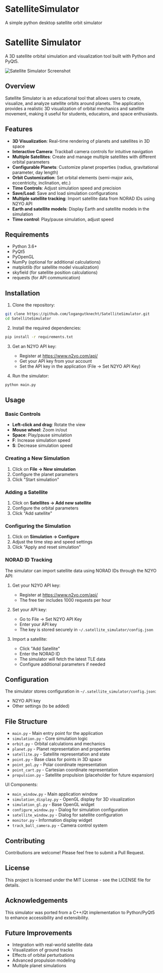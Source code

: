 # SatelliteSimulator
A simple python desktop satellite orbit simulator


# Satellite Simulator

A 3D satellite orbital simulation and visualization tool built with Python and PyQt5.

![Satellite Simulator Screenshot](screenshots/simulator.png)

## Overview

Satellite Simulator is an educational tool that allows users to create, visualize, and analyze satellite orbits around planets. The application provides a realistic 3D visualization of orbital mechanics and satellite movement, making it useful for students, educators, and space enthusiasts.

## Features

- **3D Visualization**: Real-time rendering of planets and satellites in 3D space
- **Interactive Camera**: Trackball camera controls for intuitive navigation
- **Multiple Satellites**: Create and manage multiple satellites with different orbital parameters
- **Configurable Planets**: Customize planet properties (radius, gravitational parameter, day length)
- **Orbit Customization**: Set orbital elements (semi-major axis, eccentricity, inclination, etc.)
- **Time Controls**: Adjust simulation speed and precision
- **Save/Load**: Save and load simulation configurations
- **Multiple satellite tracking**: Import satellite data from NORAD IDs using N2YO API
- **Earth and satellite models**: Display Earth and satellite models in the simulation
- **Time control**: Play/pause simulation, adjust speed

## Requirements

- Python 3.6+
- PyQt5
- PyOpenGL
- NumPy (optional for additional calculations)
- matplotlib (for satellite model visualization)
- skyfield (for satellite position calculations)
- requests (for API communication)

## Installation

1. Clone the repository:
```bash
git clone https://github.com/logangutknecht/SatelliteSimulator.git
cd SatelliteSimulator
```

2. Install the required dependencies:
```bash
pip install -r requirements.txt
```

3. Get an N2YO API key:
   - Register at https://www.n2yo.com/api/
   - Get your API key from your account
   - Set the API key in the application (File -> Set N2YO API Key)

4. Run the simulator:
```bash
python main.py
```

## Usage

### Basic Controls

- **Left-click and drag**: Rotate the view
- **Mouse wheel**: Zoom in/out
- **Space**: Play/pause simulation
- **F**: Increase simulation speed
- **S**: Decrease simulation speed

### Creating a New Simulation

1. Click on **File → New simulation**
2. Configure the planet parameters
3. Click "Start simulation"

### Adding a Satellite

1. Click on **Satellites → Add new satellite**
2. Configure the orbital parameters
3. Click "Add satellite"

### Configuring the Simulation

1. Click on **Simulation → Configure**
2. Adjust the time step and speed settings
3. Click "Apply and reset simulation"

### NORAD ID Tracking

The simulator can import satellite data using NORAD IDs through the N2YO API:

1. Get your N2YO API key:
   - Register at https://www.n2yo.com/api/
   - The free tier includes 1000 requests per hour

2. Set your API key:
   - Go to File -> Set N2YO API Key
   - Enter your API key
   - The key is stored securely in `~/.satellite_simulator/config.json`

3. Import a satellite:
   - Click "Add Satellite"
   - Enter the NORAD ID
   - The simulator will fetch the latest TLE data
   - Configure additional parameters if needed

## Configuration

The simulator stores configuration in `~/.satellite_simulator/config.json`:
- N2YO API key
- Other settings (to be added)

## File Structure

- `main.py` - Main entry point for the application
- `simulation.py` - Core simulation logic
- `orbit.py` - Orbital calculations and mechanics
- `planet.py` - Planet representation and properties
- `satellite.py` - Satellite representation and state
- `point.py` - Base class for points in 3D space
- `point_pol.py` - Polar coordinate representation
- `point_cart.py` - Cartesian coordinate representation
- `propulsion.py` - Satellite propulsion (placeholder for future expansion)

UI Components:
- `main_window.py` - Main application window
- `simulation_display.py` - OpenGL display for 3D visualization
- `simulation_gl.py` - Base OpenGL widget
- `configure_window.py` - Dialog for simulation configuration
- `satellite_window.py` - Dialog for satellite configuration
- `monitor.py` - Information display widget
- `track_ball_camera.py` - Camera control system

## Contributing

Contributions are welcome! Please feel free to submit a Pull Request.

## License

This project is licensed under the MIT License - see the LICENSE file for details.

## Acknowledgements

This simulator was ported from a C++/Qt implementation to Python/PyQt5 to enhance accessibility and extensibility.

## Future Improvements

- Integration with real-world satellite data
- Visualization of ground tracks
- Effects of orbital perturbations
- Advanced propulsion modeling
- Multiple planet simulations